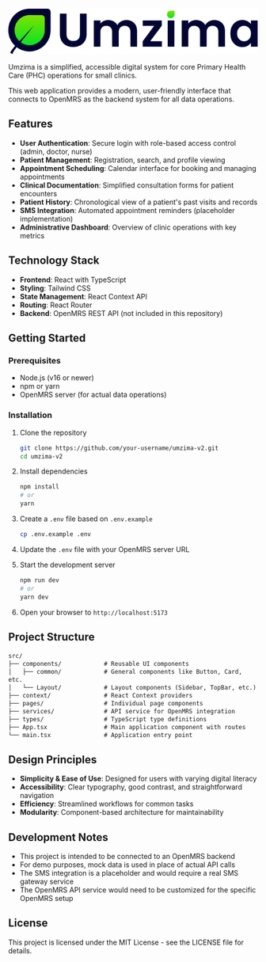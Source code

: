 ![Alt text](https://github.com/fourbic/umzima_care/blob/main/public/images/umzima_logo_name_dark.jpg "Umzima Logo")

Umzima is a simplified, accessible digital system for core Primary Health Care (PHC) operations for small clinics. 

This web application provides a modern, user-friendly interface that connects to OpenMRS as the backend system for all data operations.

## Features

- **User Authentication**: Secure login with role-based access control (admin, doctor, nurse)
- **Patient Management**: Registration, search, and profile viewing
- **Appointment Scheduling**: Calendar interface for booking and managing appointments
- **Clinical Documentation**: Simplified consultation forms for patient encounters
- **Patient History**: Chronological view of a patient's past visits and records
- **SMS Integration**: Automated appointment reminders (placeholder implementation)
- **Administrative Dashboard**: Overview of clinic operations with key metrics

## Technology Stack

- **Frontend**: React with TypeScript
- **Styling**: Tailwind CSS
- **State Management**: React Context API
- **Routing**: React Router
- **Backend**: OpenMRS REST API (not included in this repository)

## Getting Started

### Prerequisites

- Node.js (v16 or newer)
- npm or yarn
- OpenMRS server (for actual data operations)

### Installation

1. Clone the repository
   ```bash
   git clone https://github.com/your-username/umzima-v2.git
   cd umzima-v2
   ```

2. Install dependencies
   ```bash
   npm install
   # or
   yarn
   ```

3. Create a `.env` file based on `.env.example`
   ```bash
   cp .env.example .env
   ```

4. Update the `.env` file with your OpenMRS server URL

5. Start the development server
   ```bash
   npm run dev
   # or
   yarn dev
   ```

6. Open your browser to `http://localhost:5173`

## Project Structure

```
src/
├── components/            # Reusable UI components
│   ├── common/            # General components like Button, Card, etc.
│   └── Layout/            # Layout components (Sidebar, TopBar, etc.)
├── context/               # React Context providers
├── pages/                 # Individual page components
├── services/              # API service for OpenMRS integration
├── types/                 # TypeScript type definitions
├── App.tsx                # Main application component with routes
└── main.tsx               # Application entry point
```

## Design Principles

- **Simplicity & Ease of Use**: Designed for users with varying digital literacy
- **Accessibility**: Clear typography, good contrast, and straightforward navigation
- **Efficiency**: Streamlined workflows for common tasks
- **Modularity**: Component-based architecture for maintainability

## Development Notes

- This project is intended to be connected to an OpenMRS backend
- For demo purposes, mock data is used in place of actual API calls
- The SMS integration is a placeholder and would require a real SMS gateway service
- The OpenMRS API service would need to be customized for the specific OpenMRS setup

## License

This project is licensed under the MIT License - see the LICENSE file for details.
